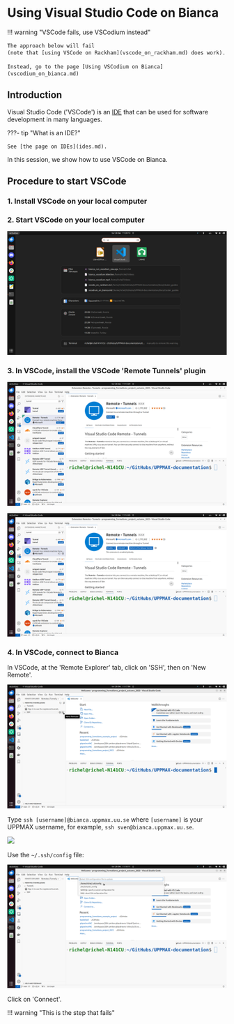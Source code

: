 # Using Visual Studio Code on Bianca

!!! warning "VSCode fails, use VSCodium instead"

    The approach below will fail 
    (note that [using VSCode on Rackham](vscode_on_rackham.md) does work).

    Instead, go to the page [Using VSCodium on Bianca](vscodium_on_bianca.md)

## Introduction

Visual Studio Code ('VSCode') is an [IDE](ides.md)
that can be used for software development in many languages.

???- tip "What is an IDE?"

    See [the page on IDEs](ides.md).

In this session, we show how to use VSCode on Bianca.

## Procedure to start VSCode

### 1. Install VSCode on your local computer

### 2. Start VSCode on your local computer

![](./img/start_vscode_ubuntu.png)

### 3. In VSCode, install the VSCode 'Remote Tunnels' plugin

![](./img/vscode_remote_tunnels_before_install.png)

![](./img/vscode_remote_tunnels_after_install.png)

### 4. In VSCode, connect to Bianca

In VSCode, at the 'Remote Explorer' tab, click on 'SSH',
then on 'New Remote'.

![](./img/vscode_add_new_remote.png)

Type `ssh [username]@bianca.uppmax.uu.se` 
where `[username]` is your UPPMAX username,
for example, `ssh sven@bianca.uppmax.uu.se`.

![](./img/vscode_ssh_to_bianca.png)

Use the `~/.ssh/config` file:

![](./img/vscode_remote_tunnels_use_ssh_config_in_home.png)

Click on 'Connect'.

!!! warning "This is the step that fails"
